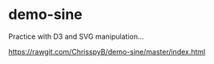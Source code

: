 # demo-sine

Practice with D3 and SVG manipulation...

https://rawgit.com/ChrisspyB/demo-sine/master/index.html

